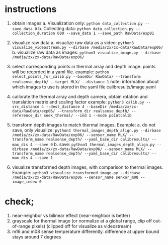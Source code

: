 # instructions

1. obtain images
    a. Visualization only:
        `python data_collection.py --save_data 0`
    b. Collecting data:
        `python data_collection.py --collection_duration 600 --save_data 1 --save_path RawData/exp01`

2. visualize raw data 
    a. visualize raw data as a video:
        `python3 visualize_videostream.py --dirbase /media/zx/zx-data/RawData/exp06/`
    b. visualize raw data as images:
        `python3 visualize_image.py --dirbase /media/zx/zx-data/RawData/exp06/`

3. select corresponding points in thermal array and depth image. points will be recorded in a yaml file. 
    example:
        `python select_points_for_calib.py --baseDir RawData/ --transform realsense_depth/ --target MLX/ --distance 1`
    note:
        information about which images to use is stored in the yaml file calibresults/image.yaml

4. calibrate the thermal array and depth camera, obtain rotation and translation matrix and scaling factor
    example: 
        `python3 calib.py --src_distance 4 --dest_distance 4 --baseDir /media/zx/zx-data/RawData/exp06/ --transform_dir realsense_depth/ --reference_dir seek_thermal/ --ind 1 --mode pointcalib`

5. transform depth images to match thermal images. Example:
    a. do not save, only visualize: 
        `python3 thermal_images_depth_align.py --dirbase /media/zx/zx-data/RawData/exp06/ --sensor_name MLX/ --transform_name realsense_depth/ --yaml_base_dir calibresults/ --max_dis 4 --save 0`
    b. save:
        `python3 thermal_images_depth_align.py --dirbase /media/zx/zx-data/RawData/exp06/ --sensor_name MLX/ --transform_name realsense_depth/ --yaml_base_dir calibresults/ --max_dis 4 --save 1`

6. visualize transformed depth images, with comparison to thermal images.
    Example:
        `python3 visualize_transformed_image.py --dirbase /media/zx/zx-data/RawData/exp06 --sensor_name senxor_m08 --image_index 0`

# check; 
1. near-neighbor vs bilinear effect (near-neighbor is better)
2. grayscale for thermal image (or normalize at a global range, clip off out-of-range pixels) (clipped off for visualize as videostream)
3. m16 and m08 sense temperature differently. difference at upper bound stays around 7 degrees
